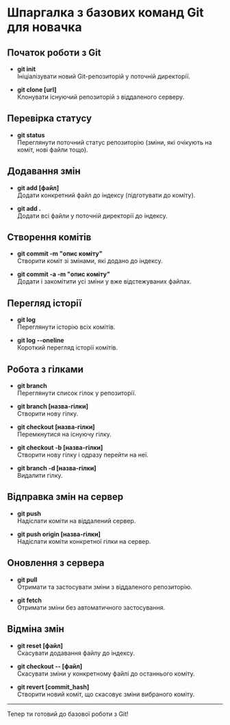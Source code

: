# Шпаргалка з базових команд Git для новачка

## Початок роботи з Git

- **git init**  
  Ініціалізувати новий Git-репозиторій у поточній директорії.

- **git clone [url]**  
  Клонувати існуючий репозиторій з віддаленого серверу.

## Перевірка статусу

- **git status**  
  Переглянути поточний статус репозиторію (зміни, які очікують на коміт, нові файли тощо).

## Додавання змін

- **git add [файл]**  
  Додати конкретний файл до індексу (підготувати до коміту).

- **git add .**  
  Додати всі файли у поточній директорії до індексу.

## Створення комітів

- **git commit -m "опис коміту"**  
  Створити коміт зі змінами, які додано до індексу.

- **git commit -a -m "опис коміту"**  
  Додати і закомітити усі зміни у вже відстежуваних файлах.

## Перегляд історії

- **git log**  
  Переглянути історію всіх комітів.

- **git log --oneline**  
  Короткий перегляд історії комітів.

## Робота з гілками

- **git branch**  
  Переглянути список гілок у репозиторії.

- **git branch [назва-гілки]**  
  Створити нову гілку.

- **git checkout [назва-гілки]**  
  Перемкнутися на існуючу гілку.

- **git checkout -b [назва-гілки]**  
  Створити нову гілку і одразу перейти на неї.

- **git branch -d [назва-гілки]**  
  Видалити гілку.

## Відправка змін на сервер

- **git push**  
  Надіслати коміти на віддалений сервер.

- **git push origin [назва-гілки]**  
  Надіслати коміти конкретної гілки на сервер.

## Оновлення з сервера

- **git pull**  
  Отримати та застосувати зміни з віддаленого репозиторію.

- **git fetch**  
  Отримати зміни без автоматичного застосування.

## Відміна змін

- **git reset [файл]**  
  Скасувати додавання файлу до індексу.

- **git checkout -- [файл]**  
  Скасувати зміни у конкретному файлі до останнього коміту.

- **git revert [commit_hash]**  
  Створити новий коміт, що скасовує зміни вибраного коміту.

---

Тепер ти готовий до базової роботи з Git!
